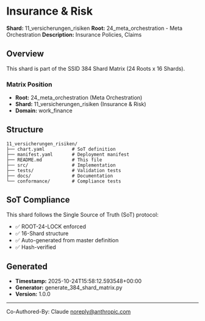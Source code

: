 # Insurance & Risk

**Shard:** 11_versicherungen_risiken
**Root:** 24_meta_orchestration - Meta Orchestration
**Description:** Insurance Policies, Claims

## Overview

This shard is part of the SSID 384 Shard Matrix (24 Roots x 16 Shards).

### Matrix Position
- **Root:** 24_meta_orchestration (Meta Orchestration)
- **Shard:** 11_versicherungen_risiken (Insurance & Risk)
- **Domain:** work_finance

## Structure

```
11_versicherungen_risiken/
├── chart.yaml          # SoT definition
├── manifest.yaml       # Deployment manifest
├── README.md           # This file
├── src/                # Implementation
├── tests/              # Validation tests
├── docs/               # Documentation
└── conformance/        # Compliance tests
```

## SoT Compliance

This shard follows the Single Source of Truth (SoT) protocol:
- ✅ ROOT-24-LOCK enforced
- ✅ 16-Shard structure
- ✅ Auto-generated from master definition
- ✅ Hash-verified

## Generated

- **Timestamp:** 2025-10-24T15:58:12.593548+00:00
- **Generator:** generate_384_shard_matrix.py
- **Version:** 1.0.0

---

Co-Authored-By: Claude <noreply@anthropic.com>
